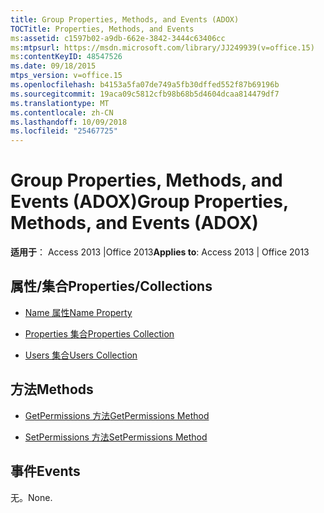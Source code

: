 ```yaml
---
title: Group Properties, Methods, and Events (ADOX)
TOCTitle: Properties, Methods, and Events
ms:assetid: c1597b02-a9db-662e-3842-3444c63406cc
ms:mtpsurl: https://msdn.microsoft.com/library/JJ249939(v=office.15)
ms:contentKeyID: 48547526
ms.date: 09/18/2015
mtps_version: v=office.15
ms.openlocfilehash: b4153a5fa07de749a5fb30dffed552f87b69196b
ms.sourcegitcommit: 19aca09c5812cfb98b68b5d4604dcaa814479df7
ms.translationtype: MT
ms.contentlocale: zh-CN
ms.lasthandoff: 10/09/2018
ms.locfileid: "25467725"
---
```

# <a name="group-properties-methods-and-events-adox"></a><span data-ttu-id="1b29c-102">Group Properties, Methods, and Events (ADOX)</span><span class="sxs-lookup"><span data-stu-id="1b29c-102">Group Properties, Methods, and Events (ADOX)</span></span>


<span data-ttu-id="1b29c-103">**适用于**： Access 2013 |Office 2013</span><span class="sxs-lookup"><span data-stu-id="1b29c-103">**Applies to**: Access 2013 | Office 2013</span></span>

## <a name="propertiescollections"></a><span data-ttu-id="1b29c-104">属性/集合</span><span class="sxs-lookup"><span data-stu-id="1b29c-104">Properties/Collections</span></span>

- [<span data-ttu-id="1b29c-105">Name 属性</span><span class="sxs-lookup"><span data-stu-id="1b29c-105">Name Property</span></span>](name-property-adox.md)

- [<span data-ttu-id="1b29c-106">Properties 集合</span><span class="sxs-lookup"><span data-stu-id="1b29c-106">Properties Collection</span></span>](properties-collection-ado.md)

- [<span data-ttu-id="1b29c-107">Users 集合</span><span class="sxs-lookup"><span data-stu-id="1b29c-107">Users Collection</span></span>](users-collection-adox.md)

## <a name="methods"></a><span data-ttu-id="1b29c-108">方法</span><span class="sxs-lookup"><span data-stu-id="1b29c-108">Methods</span></span>

- [<span data-ttu-id="1b29c-109">GetPermissions 方法</span><span class="sxs-lookup"><span data-stu-id="1b29c-109">GetPermissions Method</span></span>](getpermissions-method-adox.md)

- [<span data-ttu-id="1b29c-110">SetPermissions 方法</span><span class="sxs-lookup"><span data-stu-id="1b29c-110">SetPermissions Method</span></span>](setpermissions-method-adox.md)

## <a name="events"></a><span data-ttu-id="1b29c-111">事件</span><span class="sxs-lookup"><span data-stu-id="1b29c-111">Events</span></span>

<span data-ttu-id="1b29c-112">无。</span><span class="sxs-lookup"><span data-stu-id="1b29c-112">None.</span></span>

